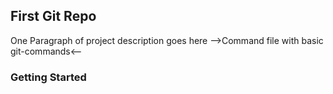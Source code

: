 ## First Git Repo 
One Paragraph of project description goes here
-->Command file with basic git-commands<--
### Getting Started
